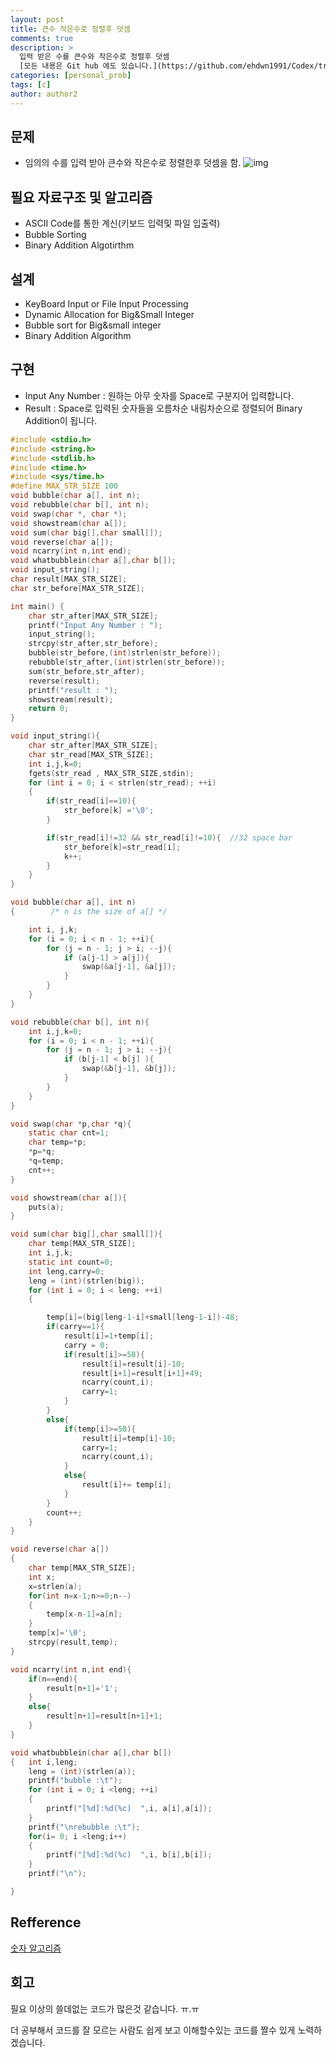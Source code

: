 ```yaml
---
layout: post
title: 큰수 작은수로 정렬후 덧셈
comments: true
description: >
  입력 받은 수를 큰수와 작은수로 정렬후 덧셈
  [모든 내용은 Git hub 에도 있습니다.](https://github.com/ehdwn1991/Codex/tree/master/BigandSmallAdditionbySorting)
categories: [personal_prob]
tags: [c]
author: author2
---
```


## 문제

- 임의의 수를 입력 받아 큰수와 작은수로 정렬한후 덧셈을 함.
![img](../assets/img/post/99EEBF3359FC027D32.png)

## 필요 자료구조 및 알고리즘

- ASCII Code를 통한 계신(키보드 입력및 파일 입출력)
- Bubble Sorting
- Binary Addition Algotirthm


## 설계

- KeyBoard Input or File Input Processing
- Dynamic Allocation for Big&Small Integer
- Bubble sort for Big&small integer
- Binary Addition Algorithm


## 구현

- Input Any Number : 원하는 아무 숫자를  Space로 구분지어 입력합니다.
- Result : Space로 입력된 숫자들을 오름차순 내림차순으로 정렬되어 Binary Addition이 됩니다.

```c
#include <stdio.h>
#include <string.h>
#include <stdlib.h>
#include <time.h>
#include <sys/time.h>
#define MAX_STR_SIZE 100
void bubble(char a[], int n);
void rebubble(char b[], int n);
void swap(char *, char *);
void showstream(char a[]);
void sum(char big[],char small[]);
void reverse(char a[]);
void ncarry(int n,int end);
void whatbubblein(char a[],char b[]);
void input_string();
char result[MAX_STR_SIZE];
char str_before[MAX_STR_SIZE];

int main() {
	char str_after[MAX_STR_SIZE];
	printf("Input Any Number : ");
	input_string();
	strcpy(str_after,str_before);
	bubble(str_before,(int)strlen(str_before));
	rebubble(str_after,(int)strlen(str_before));
	sum(str_before,str_after);
	reverse(result);
	printf("result : ");
	showstream(result);
	return 0;
}

void input_string(){
	char str_after[MAX_STR_SIZE];
	char str_read[MAX_STR_SIZE];
	int i,j,k=0;
	fgets(str_read , MAX_STR_SIZE,stdin);
	for (int i = 0; i < strlen(str_read); ++i)
	{
		if(str_read[i]==10){
			str_before[k] ='\0';
		}

		if(str_read[i]!=32 && str_read[i]!=10){  //32 space bar
			str_before[k]=str_read[i];
			k++;
		}
	}
}

void bubble(char a[], int n)		
{        /* n is the size of a[] */

	int i, j,k;
	for (i = 0; i < n - 1; ++i){
		for (j = n - 1; j > i; --j){
			if (a[j-1] > a[j]){
				swap(&a[j-1], &a[j]);
			}
		}
	}
}

void rebubble(char b[], int n){
	int i,j,k=0;
	for (i = 0; i < n - 1; ++i){
		for (j = n - 1; j > i; --j){
			if (b[j-1] < b[j] ){
				swap(&b[j-1], &b[j]);
			}
		}
	}
}

void swap(char *p,char *q){
	static char cnt=1;
	char temp=*p;
	*p=*q;
	*q=temp;
	cnt++;
}

void showstream(char a[]){
	puts(a);
}

void sum(char big[],char small[]){
	char temp[MAX_STR_SIZE];
	int i,j,k;
	static int count=0;
	int leng,carry=0;
	leng = (int)(strlen(big));
	for (int i = 0; i < leng; ++i)
	{

		temp[i]=(big[leng-1-i]+small[leng-1-i])-48;
		if(carry==1){
			result[i]=1+temp[i];
			carry = 0;
			if(result[i]>=58){
				result[i]=result[i]-10;
				result[i+1]=result[i+1]+49;
				ncarry(count,i);
				carry=1;
			}
		}
		else{
			if(temp[i]>=58){
				result[i]=temp[i]-10;
				carry=1;
				ncarry(count,i);
			}
			else{
				result[i]+= temp[i];
			}
		}
		count++;
	}
}

void reverse(char a[])
{
	char temp[MAX_STR_SIZE];
	int x;
	x=strlen(a);
	for(int n=x-1;n>=0;n--)
	{
		temp[x-n-1]=a[n];
	}
	temp[x]='\0'; 
	strcpy(result,temp);
}

void ncarry(int n,int end){
	if(n==end){
		result[n+1]='1';
	}
	else{
		result[n+1]=result[n+1]+1;
	}
}

void whatbubblein(char a[],char b[])
{	int i,leng;
	leng = (int)(strlen(a));
	printf("bubble :\t");
	for (int i = 0; i <leng; ++i)
	{	
		printf("[%d]:%d(%c)  ",i, a[i],a[i]);
	} 
	printf("\nrebubble :\t");
	for(i= 0; i <leng;i++)
	{
		printf("[%d]:%d(%c)  ",i, b[i],b[i]);
	}
	printf("\n");

}

```
## Refference

[숫자 알고리즘](https://people.eecs.berkeley.edu/~vazirani/algorithms/chap1.pdf)
## 회고

필요 이상의 쓸데없는 코드가 많은것 같습니다. ㅠ.ㅠ

더 공부해서 코드를 잘 모르는 사람도 쉽게 보고 이해할수있는 코드를 짤수 있게 노력하겠습니다.

 

 

